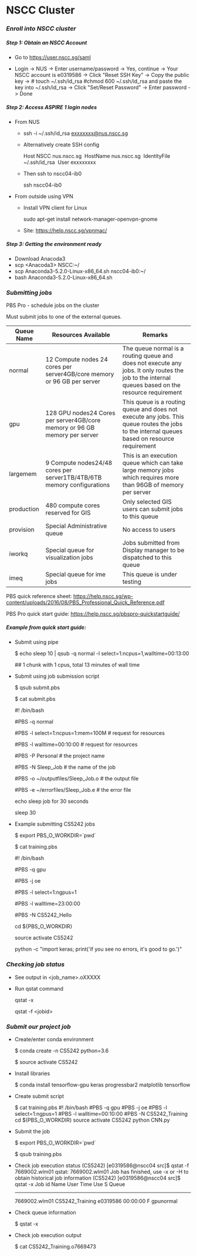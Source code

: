 # NSCC Cluster 

### *Enroll into NSCC cluster*

##### Step 1: Obtain an NSCC Account 

- Go to https://user.nscc.sg/saml

- Login -> NUS -> Enter username/password -> Yes, continue -> Your NSCC account is e0319586 -> Click "Reset SSH Key" -> Copy the public key -> # touch ~/.ssh/id_rsa #chmod 600 ~/.ssh/id_rsa and paste the key into ~/.ssh/id_rsa -> Click "Set/Reset Password" -> Enter password -> Done


##### Step 2: Access ASPIRE 1 login nodes

- From NUS 

  - ssh -i ~/.ssh/id_rsa exxxxxxx@nus.nscc.sg 

  - Alternatively create SSH config 

    Host NSCC nus.nscc.sg
    ​    HostName nus.nscc.sg
    ​    IdentityFile ~/.ssh/id_rsa
    ​    User exxxxxxxx

  - Then ssh to nscc04-ib0

    ssh nscc04-ib0

- From outside using VPN

  - Install VPN client for Linux

    sudo apt-get install network-manager-openvpn-gnome

  - Site: https://help.nscc.sg/vpnmac/



##### Step 3: Getting the environment ready

* Download Anacoda3 
* scp \<Anacoda3\> NSCC:~/
* scp Anaconda3-5.2.0-Linux-x86_64.sh nscc04-ib0:~/ 
* bash Anaconda3-5.2.0-Linux-x86_64.sh



### *Submitting jobs*

PBS Pro - schedule jobs on the cluster

Must submit jobs to one of the external queues. 

| Queue Name | Resources Available                                          | Remarks                                                      |
| ---------- | ------------------------------------------------------------ | ------------------------------------------------------------ |
| normal     | 12 Compute nodes 24 cores per server4GB/core memory or 96 GB per server | The queue normal is a routing queue and does not execute any jobs. It only routes the job to the internal queues based on the resource requirement |
| gpu        | 128 GPU nodes24 Cores per server4GB/core memory or 96 GB memory per server | This queue is a routing queue and does not execute any jobs. This queue routes the jobs to the internal queues based on resource requirement |
| largemem   | 9 Compute nodes24/48 cores per server1TB/4TB/6TB memory configurations | This is an execution queue which can take large memory jobs which requires more than 96GB of memory per server |
| production | 480 compute cores reserved for GIS                           | Only selected GIS users can submit jobs to this queue        |
| provision  | Special Administrative queue                                 | No access to users                                           |
| iworkq     | Special queue for visualization jobs                         | Jobs submitted from Display manager to be dispatched to this queue |
| imeq       | Special queue for ime jobs                                   | This queue is under testing                                  |

PBS quick reference sheet: https://help.nscc.sg/wp-content/uploads/2016/08/PBS_Professional_Quick_Reference.pdf

PBS Pro quick start guide: https://help.nscc.sg/pbspro-quickstartguide/

##### Example from quick start guide:

- Submit using pipe 

  $ echo sleep 10 | qsub -q normal -l select=1:ncpus=1,walltime=00:13:00 

  \#\# 1 chunk with 1 cpus, total 13 minutes of wall time 

- Submit using job submission script

  $ qsub submit.pbs

  $ cat submit.pbs

     #! /bin/bash

    #PBS -q normal

    #PBS -l select=1:ncpus=1:mem=100M		# request for resources

    #PBS -l walltime=00:10:00 		# request for resources

    #PBS -P Personal 		# the project name

    #PBS -N Sleep_Job 		# the name of the job 

    #PBS -o ~/outputfiles/Sleep_Job.o		# the output file

    #PBS -e ~/errorfiles/Sleep_Job.e 		# the error file 

    echo sleep job for 30 seconds

    sleep 30 

- Example submitting CS5242 jobs

  $ export PBS_O_WORKDIR=\`pwd\`

  $ cat training.pbs

  #! /bin/bash

  #PBS -q gpu

  #PBS -j oe

  #PBS -l select=1:ngpus=1

  #PBS -l walltime=23:00:00 

  #PBS -N CS5242_Hello 

  cd ${PBS_O_WORKDIR}

  source activate CS5242

  python -c "import keras; print('if you see no errors, it\'s good to go.')"



### *Checking job status*

* See output in <job_name>.oXXXXX

* Run qstat command 

  qstat -x 

  qstat -f \<jobid\>





### *Submit our project job*

* Create/enter conda environment 

  $ conda create -n CS5242 python=3.6

  $ source activate CS5242

* Install libraries

  $ conda install tensorflow-gpu keras progressbar2 matplotlib tensorflow

* Create submit script

  $  cat training.pbs 
  #! /bin/bash
  #PBS -q gpu 
  #PBS -j oe
  #PBS -l select=1:ngpus=1
  #PBS -l walltime=00:10:00
  #PBS -N CS5242_Training
  cd $(PBS_O_WORKDIR)
  source activate CS5242
  python CNN.py

* Submit the job

  $ export PBS_O_WORKDIR=\`pwd\`

  $ qsub training.pbs

* Check job execution status
  (CS5242) [e0319586@nscc04 src]$ qstat -f 7669002.wlm01
  qstat: 7669002.wlm01 Job has finished, use -x or -H to obtain historical job information
  (CS5242) [e0319586@nscc04 src]$ qstat -x
  Job id            Name             User              Time Use S Queue

  ----------------  ---------------- ----------------  -------- - -----
  7669002.wlm01     CS5242_Training  e0319586          00:00:00 F gpunormal

* Check queue information 

  $ qstat -x

* Check job execution output

  $ cat CS5242_Training.o7669473






